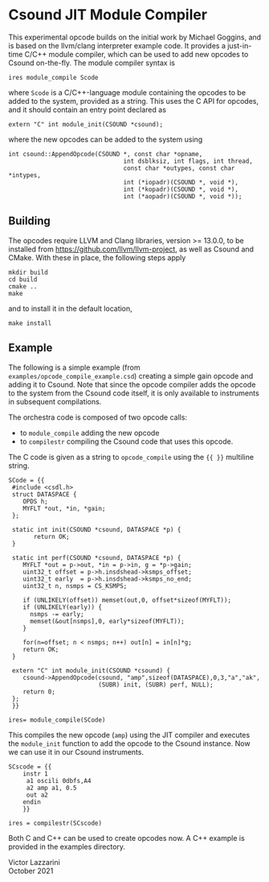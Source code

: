 Csound JIT Module Compiler
============

This experimental opcode builds on the initial work by Michael Goggins, and is based on the
llvm/clang interpreter example code. It provides a just-in-time C/C++
module compiler, which can be used to add new opcodes to Csound on-the-fly.
The module compiler syntax is

```
ires module_compile Scode
```

where `Scode` is a C/C++-language module containing the opcodes to be added to the system,
provided as a string. This uses the C API for opcodes, and it should contain an entry point declared as

```
extern "C" int module_init(CSOUND *csound); 
```

where the new opcodes can be added to the system using

```
int csound::AppendOpcode(CSOUND *, const char *opname,
                                int dsblksiz, int flags, int thread,
                                const char *outypes, const char *intypes,
                                int (*iopadr)(CSOUND *, void *),
                                int (*kopadr)(CSOUND *, void *),
                                int (*aopadr)(CSOUND *, void *));
```


Building
------

The opcodes require LLVM and Clang libraries, version >= 13.0.0, to be installed from
https://github.com/llvm/llvm-project, as well as Csound and CMake. With these in place,
the following steps apply

```
mkdir build
cd build
cmake ..
make 
```

and to install it in the default location, 

```
make install
```

Example
------

The following is a simple example (from ` examples/opcode_compile_example.csd`) creating a simple gain opcode and
adding it to Csound. Note that since the opcode compiler adds the opcode to the system from the Csound
code itself, it is only available to instruments in subsequent compilations.

The orchestra code is composed of two opcode calls:

- to `module_compile` adding the new opcode
- to `compilestr` compiling the Csound code that uses this opcode.

The C code is given as a string to `opcode_compile` using the `{{ }}` multiline
string.

```
SCode = {{
 #include <csdl.h>
 struct DATASPACE {
    OPDS h;
    MYFLT *out, *in, *gain;
 };

 static int init(CSOUND *csound, DATASPACE *p) {
       return OK;
 }

 static int perf(CSOUND *csound, DATASPACE *p) {
    MYFLT *out = p->out, *in = p->in, g = *p->gain;
    uint32_t offset = p->h.insdshead->ksmps_offset;
    uint32_t early  = p->h.insdshead->ksmps_no_end;
    uint32_t n, nsmps = CS_KSMPS;

    if (UNLIKELY(offset)) memset(out,0, offset*sizeof(MYFLT));
    if (UNLIKELY(early)) {
      nsmps -= early;
      memset(&out[nsmps],0, early*sizeof(MYFLT));
    }

    for(n=offset; n < nsmps; n++) out[n] = in[n]*g;
    return OK;
 }

 extern "C" int module_init(CSOUND *csound) {
    csound->AppendOpcode(csound, "amp",sizeof(DATASPACE),0,3,"a","ak",
                         (SUBR) init, (SUBR) perf, NULL);
    return 0;
 };
 }}

ires= module_compile(SCode)
```

This compiles the new opcode (`amp`) using the JIT compiler and executes the `module_init` function to add
the opcode to the Csound instance. Now we can use it in our Csound instruments.

```
SCscode = {{
    instr 1
     a1 oscili 0dbfs,A4
     a2 amp a1, 0.5
     out a2
    endin
    }}

ires = compilestr(SCscode)
```

Both C and C++ can be used to create opcodes now. A C++ example is
provided in the examples directory. 

Victor Lazzarini  
October 2021
